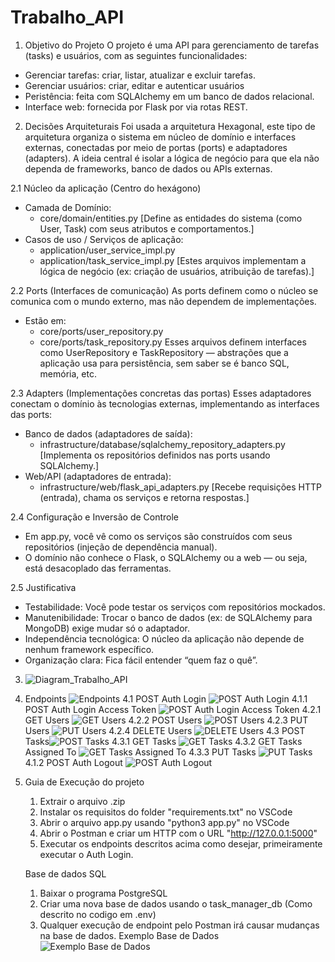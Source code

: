 # Trabalho_API

1. Objetivo do Projeto
O projeto é uma API para gerenciamento de tarefas (tasks) e usuários, com as seguintes funcionalidades:
- Gerenciar tarefas: criar, listar, atualizar e excluir tarefas.
- Gerenciar usuários: criar, editar e autenticar usuários
- Peristência: feita com SQLAlchemy em um banco de dados relacional.
- Interface web: fornecida por Flask por via rotas REST.

2. Decisões Arquiteturais
Foi usada a arquitetura Hexagonal, este tipo de arquitetura organiza o sistema em núcleo de domínio e interfaces externas, conectadas por meio de portas (ports) e adaptadores (adapters). A ideia central é isolar a lógica de negócio para que ela não dependa de frameworks, banco de dados ou APIs externas.

2.1 Núcleo da aplicação (Centro do hexágono)
- Camada de Domínio:
  - core/domain/entities.py
  [Define as entidades do sistema (como User, Task) com seus atributos e comportamentos.]
- Casos de uso / Serviços de aplicação:
  - application/user_service_impl.py
  - application/task_service_impl.py
  [Estes arquivos implementam a lógica de negócio (ex: criação de usuários, atribuição de tarefas).]

2.2 Ports (Interfaces de comunicação)
As ports definem como o núcleo se comunica com o mundo externo, mas não dependem de implementações.
- Estão em:
  - core/ports/user_repository.py
  - core/ports/task_repository.py
Esses arquivos definem interfaces como UserRepository e TaskRepository — abstrações que a aplicação usa para persistência, sem saber se é banco SQL, memória, etc.

2.3 Adapters (Implementações concretas das portas)
Esses adaptadores conectam o domínio às tecnologias externas, implementando as interfaces das ports:
- Banco de dados (adaptadores de saída):
  - infrastructure/database/sqlalchemy_repository_adapters.py
    [Implementa os repositórios definidos nas ports usando SQLAlchemy.]
- Web/API (adaptadores de entrada):
  - infrastructure/web/flask_api_adapters.py
    [Recebe requisições HTTP (entrada), chama os serviços e retorna respostas.]

2.4 Configuração e Inversão de Controle
- Em app.py, você vê como os serviços são construídos com seus repositórios (injeção de dependência manual).
- O domínio não conhece o Flask, o SQLAlchemy ou a web — ou seja, está desacoplado das ferramentas.
 
2.5 Justificativa
- Testabilidade: Você pode testar os serviços com repositórios mockados.
- Manutenibilidade: Trocar o banco de dados (ex: de SQLAlchemy para MongoDB) exige mudar só o adaptador.
- Independência tecnológica: O núcleo da aplicação não depende de nenhum framework específico.
- Organização clara: Fica fácil entender “quem faz o quê”.

3. ![Diagram_Trabalho_API](https://github.com/user-attachments/assets/461b966c-8f24-499f-a994-366dd1512166)

4. Endpoints ![Endpoints](https://github.com/user-attachments/assets/f4429e21-46b2-4628-97ae-b0f87b4bce6a)
4.1 POST Auth Login ![POST Auth Login](https://github.com/user-attachments/assets/14b0a0ec-774f-40cd-9d43-1e118893b514)
4.1.1 POST Auth Login Access Token ![POST Auth Login Access Token](https://github.com/user-attachments/assets/59a5cc74-9421-494f-a797-8221d8e828c1)
4.2.1 GET Users ![GET Users](https://github.com/user-attachments/assets/3a6abe50-9654-42dd-99c1-e208d5cced28)
4.2.2 POST Users ![POST Users](https://github.com/user-attachments/assets/96d33681-c97f-49c5-a306-ec44c111b0f2)
4.2.3 PUT Users ![PUT Users](https://github.com/user-attachments/assets/edba1cea-63e0-4e3c-889b-c313ab408b5f)
4.2.4 DELETE Users ![DELETE Users](https://github.com/user-attachments/assets/b68675bd-ac5b-4a8b-aeaf-c08b18c16c5a)
4.3 POST Tasks![POST Tasks](https://github.com/user-attachments/assets/20398764-c133-4663-b455-3942f60f9a7c)
4.3.1 GET Tasks ![GET Tasks](https://github.com/user-attachments/assets/f74c45d1-031c-49e9-a64d-69f61240b10b)
4.3.2 GET Tasks Assigned To ![GET Tasks Assigned To](https://github.com/user-attachments/assets/7a9f7527-e11f-4be1-85ab-85fefabccf76)
4.3.3 PUT Tasks ![PUT Tasks](https://github.com/user-attachments/assets/7af6b903-f33a-4991-81d1-75111c39d502)
4.1.2 POST Auth Logout ![POST Auth Logout](https://github.com/user-attachments/assets/fb980e04-0621-4629-88af-3e46fb6d81ce)

5. Guia de Execução do projeto
   1. Extrair o arquivo .zip
   2. Instalar os requisitos do folder "requirements.txt" no VSCode
   3. Abrir o arquivo app.py usando "python3 app.py" no VSCode
   4. Abrir o Postman e criar um HTTP com o URL "http://127.0.0.1:5000"
   5. Executar os endpoints descritos acima como desejar, primeiramente executar o Auth Login.
  
   Base de dados SQL
   1. Baixar o programa PostgreSQL
   2. Criar uma nova base de dados usando o task_manager_db (Como descrito no codigo em .env)
   3. Qualquer execução de endpoint pelo Postman irá causar mudanças na base de dados.
Exemplo Base de Dados
![Exemplo Base de Dados](https://github.com/user-attachments/assets/cc64aa51-aa63-461f-8e63-50b33d36ece5)
